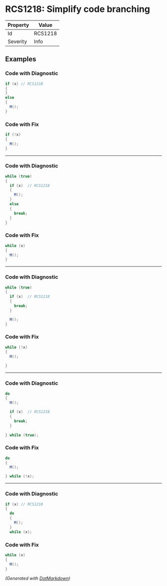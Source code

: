 # RCS1218: Simplify code branching

| Property | Value   |
| -------- | ------- |
| Id       | RCS1218 |
| Severity | Info    |

## Examples

### Code with Diagnostic

```csharp
if (x) // RCS1218
{
}
else
{
  M();
}
```

### Code with Fix

```csharp
if (!x)
{
  M();
}
```

- - -

### Code with Diagnostic

```csharp
while (true)
{
  if (x)  // RCS1218
  {
    M();
  }
  else
  {
    break;
  }
}
```

### Code with Fix

```csharp
while (x)
{
  M();
}
```

- - -

### Code with Diagnostic

```csharp
while (true)
{
  if (x)  // RCS1218
  {
    break;
  }

  M();
}
```

### Code with Fix

```csharp
while (!x)
{
  M();
      
}
```

- - -

### Code with Diagnostic

```csharp
do
{
  M();

  if (x)  // RCS1218
  {
    break;
  }
  
} while (true);
```

### Code with Fix

```csharp
do
{
  M();

} while (!x);
```

- - -

### Code with Diagnostic

```csharp
if (x) // RCS1218
{
  do
  {
    M();
  }
  while (x);
```

### Code with Fix

```csharp
while (x)
{
  M();
}
```


*\(Generated with [DotMarkdown](http://github.com/JosefPihrt/DotMarkdown)\)*